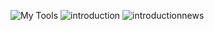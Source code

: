![My Tools](https://user-images.githubusercontent.com/38507456/86529106-315d3380-beae-11ea-82a1-d7712c25e869.png)
![introduction](https://user-images.githubusercontent.com/38507456/86531607-0df0b380-bec3-11ea-899f-0f54c354ba0b.png)
![introductionnews](https://user-images.githubusercontent.com/38507456/86837079-ad1dd280-c09e-11ea-92bc-37ddfdd80b7f.png)
